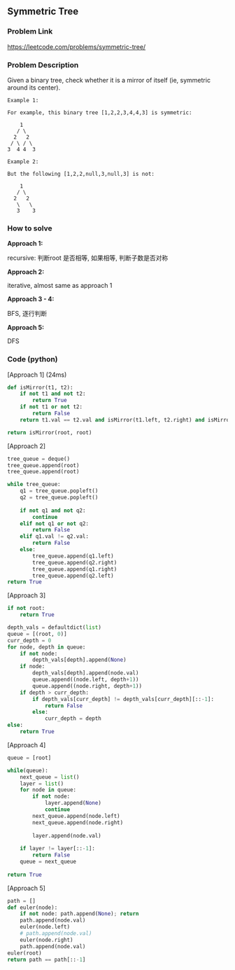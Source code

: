## Symmetric Tree

### Problem Link

https://leetcode.com/problems/symmetric-tree/

### Problem Description 

Given a binary tree, check whether it is a mirror of itself (ie, symmetric around its center).

```
Example 1: 

For example, this binary tree [1,2,2,3,4,4,3] is symmetric:

    1
   / \
  2   2
 / \ / \
3  4 4  3

```

```
Example 2: 

But the following [1,2,2,null,3,null,3] is not:

    1
   / \
  2   2
   \   \
   3    3

```

### How to solve 

**Approach 1:** 

recursive: 判断root 是否相等, 如果相等, 判断子数是否对称

**Approach 2:** 

iterative, almost same as approach 1

**Approach 3 - 4:** 

BFS, 逐行判断

**Approach 5:** 

DFS

### Code (python)

[Approach 1] (24ms)

```python
def isMirror(t1, t2):
    if not t1 and not t2:
        return True
    if not t1 or not t2:
        return False
    return t1.val == t2.val and isMirror(t1.left, t2.right) and isMirror(t1.right, t2.left)

return isMirror(root, root)
```


[Approach 2]

```python
tree_queue = deque()
tree_queue.append(root)
tree_queue.append(root)

while tree_queue:
    q1 = tree_queue.popleft()
    q2 = tree_queue.popleft()
    
    if not q1 and not q2:
        continue
    elif not q1 or not q2:
        return False
    elif q1.val != q2.val:
        return False
    else:
        tree_queue.append(q1.left)
        tree_queue.append(q2.right)
        tree_queue.append(q1.right)
        tree_queue.append(q2.left)
return True
```


[Approach 3]

```python
if not root:
    return True

depth_vals = defaultdict(list)        
queue = [(root, 0)]
curr_depth = 0
for node, depth in queue:
    if not node:
        depth_vals[depth].append(None)
    if node:
        depth_vals[depth].append(node.val)
        queue.append((node.left, depth+1))
        queue.append((node.right, depth+1))
    if depth > curr_depth:
        if depth_vals[curr_depth] != depth_vals[curr_depth][::-1]:
            return False
        else:
            curr_depth = depth
else:
    return True
```


[Approach 4]

```python
queue = [root]

while(queue):
    next_queue = list()
    layer = list()
    for node in queue:
        if not node:
            layer.append(None)
            continue
        next_queue.append(node.left)
        next_queue.append(node.right)
        
        layer.append(node.val)
        
    if layer != layer[::-1]:
        return False
    queue = next_queue
    
return True
```


[Approach 5]

```python
path = []
def euler(node):
    if not node: path.append(None); return
    path.append(node.val)
    euler(node.left)
    # path.append(node.val)
    euler(node.right)
    path.append(node.val)
euler(root)
return path == path[::-1]
```
